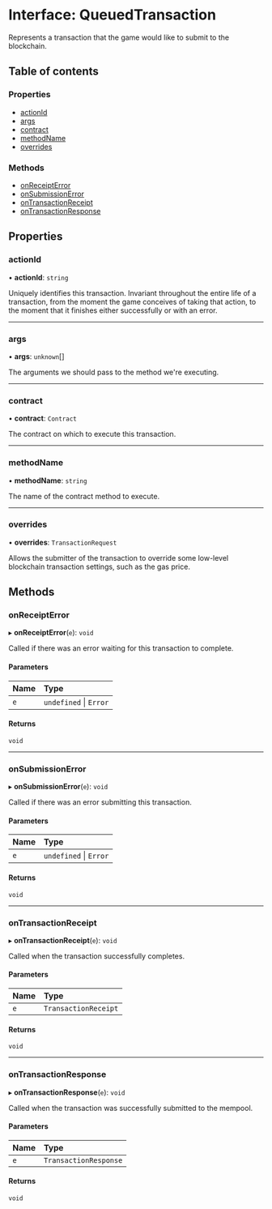 # Interface: QueuedTransaction

Represents a transaction that the game would like to submit to the blockchain.

## Table of contents

### Properties

- [actionId](QueuedTransaction.md#actionid)
- [args](QueuedTransaction.md#args)
- [contract](QueuedTransaction.md#contract)
- [methodName](QueuedTransaction.md#methodname)
- [overrides](QueuedTransaction.md#overrides)

### Methods

- [onReceiptError](QueuedTransaction.md#onreceipterror)
- [onSubmissionError](QueuedTransaction.md#onsubmissionerror)
- [onTransactionReceipt](QueuedTransaction.md#ontransactionreceipt)
- [onTransactionResponse](QueuedTransaction.md#ontransactionresponse)

## Properties

### actionId

• **actionId**: `string`

Uniquely identifies this transaction. Invariant throughout the entire life of a transaction,
from the moment the game conceives of taking that action, to the moment that it finishes either
successfully or with an error.

---

### args

• **args**: `unknown`[]

The arguments we should pass to the method we're executing.

---

### contract

• **contract**: `Contract`

The contract on which to execute this transaction.

---

### methodName

• **methodName**: `string`

The name of the contract method to execute.

---

### overrides

• **overrides**: `TransactionRequest`

Allows the submitter of the transaction to override some low-level blockchain transaction
settings, such as the gas price.

## Methods

### onReceiptError

▸ **onReceiptError**(`e`): `void`

Called if there was an error waiting for this transaction to complete.

#### Parameters

| Name | Type                   |
| :--- | :--------------------- |
| `e`  | `undefined` \| `Error` |

#### Returns

`void`

---

### onSubmissionError

▸ **onSubmissionError**(`e`): `void`

Called if there was an error submitting this transaction.

#### Parameters

| Name | Type                   |
| :--- | :--------------------- |
| `e`  | `undefined` \| `Error` |

#### Returns

`void`

---

### onTransactionReceipt

▸ **onTransactionReceipt**(`e`): `void`

Called when the transaction successfully completes.

#### Parameters

| Name | Type                 |
| :--- | :------------------- |
| `e`  | `TransactionReceipt` |

#### Returns

`void`

---

### onTransactionResponse

▸ **onTransactionResponse**(`e`): `void`

Called when the transaction was successfully submitted to the mempool.

#### Parameters

| Name | Type                  |
| :--- | :-------------------- |
| `e`  | `TransactionResponse` |

#### Returns

`void`
